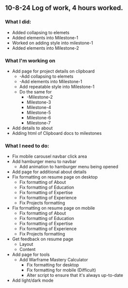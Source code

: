 ## 10-8-24 Log of work, 4 hours worked.

### What I did: 

* Added collapsing to elemets
* Added elements into Milestone-1
* Worked on adding style into milestone-1
* Added elements into Milestone-2

### What I'm working on

* Add page for project details on clipboard
    * -Add collapsing to elemets
    * -Add elements into Milestone-1
    * Add repeatable style into Milestone-1
    * Do the same for 
        * -Milestone-2
        * Milestone-3
        * Milestone-4
        * Milestone-5
        * Milestone-6
        * Milestone-7
* Add details to about
* Adding html of Clipboard docs to milestones

### What I need to do:

* Fix mobile carousel navbar click area
* Add hamburger menu to navbar
    * Add animation to hamburger menu being opened
* Add page for additional about details
* Fix formatting on resume page on desktop
    * Fix formatting of About
    * Fix formatting of Education
    * Fix formatting of Expertise
    * Fix formatting of Experience
    * Fix Projects formatting
* Fix formatting on resume page on mobile
    * Fix formatting of About
    * Fix formatting of Education
    * Fix formatting of Expertise
    * Fix formatting of Experience
    * Fix Projects formatting
* Get feedback on resume page
    * Layout
    * Content
* Add page for tools
    * Add Warframe Mastery Calculator
        * Fix formatting for desktop
        * Fix formatting for mobile (Difficult)
        * Alter script to ensure that it's always up-to-date
* Add light/dark mode